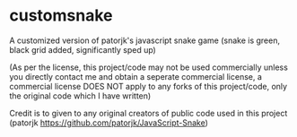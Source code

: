 # customsnake
A customized version of patorjk's javascript snake game (snake is green, black grid added, significantly sped up)

(As per the license, this project/code may not be used commercially unless you directly contact me and obtain a seperate commercial license, a commercial license DOES NOT apply to any forks of this project/code, only the original code which I have written)

Credit is to given to any original creators of public code used in this project (patorjk https://github.com/patorjk/JavaScript-Snake)
